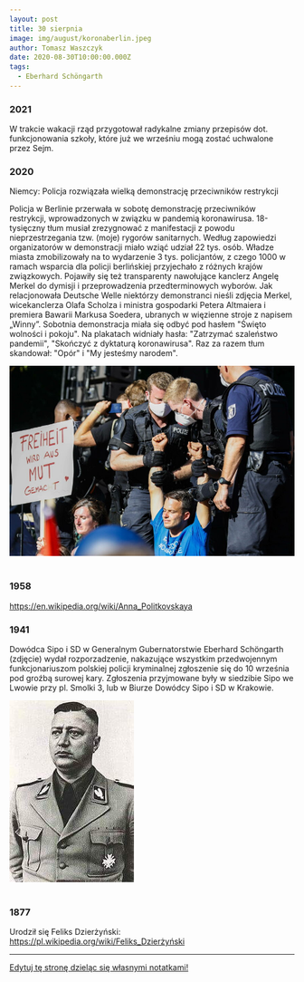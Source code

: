 ```yaml
---
layout: post
title: 30 sierpnia
image: img/august/koronaberlin.jpeg
author: Tomasz Waszczyk
date: 2020-08-30T10:00:00.000Z
tags:
  - Eberhard Schöngarth
---
```


### 2021

W  trakcie  wakacji  rząd  przygotował  radykalne zmiany  przepisów  dot.  funkcjonowania  szkoły, które już we wrześniu mogą zostać uchwalone przez Sejm.

<a href="./documents/august/ulotka-a6_wolna_szkola.pdf" target="_blank"></a>

### 2020

Niemcy: Policja rozwiązała wielką demonstrację przeciwników restrykcji

Policja w Berlinie przerwała w sobotę demonstrację przeciwników restrykcji, wprowadzonych w związku w pandemią koronawirusa. 18-tysięczny tłum musiał zrezygnować z manifestacji z powodu nieprzestrzegania tzw. (moje) rygorów sanitarnych.
Według zapowiedzi organizatorów w demonstracji miało wziąć udział 22 tys. osób. Władze miasta zmobilizowały na to wydarzenie 3 tys. policjantów, z czego 1000 w ramach wsparcia dla policji berlińskiej przyjechało z różnych krajów związkowych.
Pojawiły się też transparenty nawołujące kanclerz Angelę Merkel do dymisji i przeprowadzenia przedterminowych wyborów. Jak relacjonowała Deutsche Welle niektórzy demonstranci nieśli zdjęcia Merkel, wicekanclerza Olafa Scholza i ministra gospodarki Petera Altmaiera i premiera Bawarii Markusa Soedera, ubranych w więzienne stroje z napisem „Winny”.
Sobotnia demonstracja miała się odbyć pod hasłem "Święto wolności i pokoju".
Na plakatach widniały hasła: "Zatrzymać szaleństwo pandemii", "Skończyć z dyktaturą koronawirusa". Raz za razem tłum skandował: "Opór" i "My jesteśmy narodem".

<img src="./img/august/koronaberlin.jpeg"><br><br>

### 1958

https://en.wikipedia.org/wiki/Anna_Politkovskaya

### 1941

Dowódca Sipo i SD w Generalnym Gubernatorstwie Eberhard Schöngarth (zdjęcie) wydał rozporzadzenie, nakazujące wszystkim przedwojennym funkcjonariuszom polskiej policji kryminalnej zgłoszenie się do 10 września pod groźbą surowej kary. Zgłoszenia przyjmowane były w siedzibie Sipo we Lwowie przy pl. Smolki 3, lub w Biurze Dowódcy Sipo i SD w Krakowie.

<img src="./img/august/eberhart.jpg"><br><br>

### 1877

Urodził się Feliks Dzierżyński: <https://pl.wikipedia.org/wiki/Feliks_Dzierżyński>

---

<a href="https://github.com/TomaszWaszczyk/historia.waszczyk.com/edit/master/src/content/august-30.md" target="_blank">Edytuj tę stronę dzieląc się własnymi notatkami!</a>
